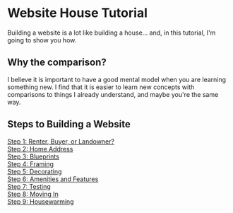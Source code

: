 # Website House Tutorial

Building a website is a lot like building a house... and, in this tutorial, I'm going to show you how.

## Why the comparison?
I believe it is important to have a good mental model when you are learning something new. I find that it is easier to learn new concepts with comparisons to things I already understand, and maybe you're the same way.

## Steps to Building a Website
[Step 1: Renter, Buyer, or Landowner?](hosting/)  
[Step 2: Home Address](domain/)  
[Step 3: Blueprints](architecture/)  
[Step 4: Framing](html/)  
[Step 5: Decorating](css/)  
[Step 6: Amenities and Features](javascript/)  
[Step 7: Testing](testing/)  
[Step 8: Moving In](transfer/)  
[Step 9: Housewarming](promotion/)
